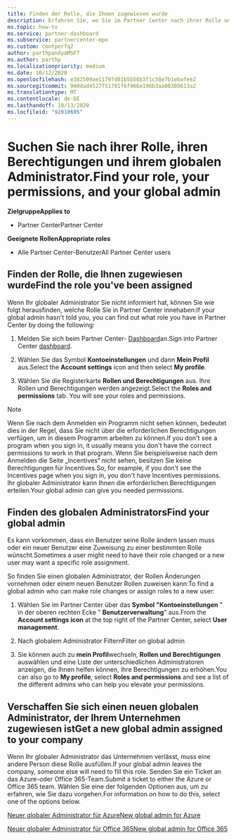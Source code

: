```yaml
---
title: Finden der Rolle, die Ihnen zugewiesen wurde
description: Erfahren Sie, wo Sie im Partner Center nach ihrer Rolle und den Berechtigungen suchen.
ms.topic: how-to
ms.service: partner-dashboard
ms.subservice: partnercenter-mpn
ms.custom: contperfq2
author: parthpandyaMSFT
ms.author: parthp
ms.localizationpriority: medium
ms.date: 10/12/2020
ms.openlocfilehash: e382509ae11797d81b5b56b3f1c58e7b1ebafee2
ms.sourcegitcommit: 940dad4527f51781f6f966e196b3aa08389613a2
ms.translationtype: MT
ms.contentlocale: de-DE
ms.lasthandoff: 10/13/2020
ms.locfileid: "92010695"
---
```

# <a name="find-your-role-your-permissions-and-your-global-admin"></a><span data-ttu-id="c70b9-103">Suchen Sie nach ihrer Rolle, ihren Berechtigungen und ihrem globalen Administrator.</span><span class="sxs-lookup"><span data-stu-id="c70b9-103">Find your role, your permissions, and your global admin</span></span>

<span data-ttu-id="c70b9-104">**Zielgruppe**</span><span class="sxs-lookup"><span data-stu-id="c70b9-104">**Applies to**</span></span>
- <span data-ttu-id="c70b9-105">Partner Center</span><span class="sxs-lookup"><span data-stu-id="c70b9-105">Partner Center</span></span>

<span data-ttu-id="c70b9-106">**Geeignete Rollen**</span><span class="sxs-lookup"><span data-stu-id="c70b9-106">**Appropriate roles**</span></span>

- <span data-ttu-id="c70b9-107">Alle Partner Center-Benutzer</span><span class="sxs-lookup"><span data-stu-id="c70b9-107">All Partner Center users</span></span>

## <a name="find-the-role-youve-been-assigned"></a><span data-ttu-id="c70b9-108">Finden der Rolle, die Ihnen zugewiesen wurde</span><span class="sxs-lookup"><span data-stu-id="c70b9-108">Find the role you've been assigned</span></span>

<span data-ttu-id="c70b9-109">Wenn Ihr globaler Administrator Sie nicht informiert hat, können Sie wie folgt herausfinden, welche Rolle Sie in Partner Center innehaben:</span><span class="sxs-lookup"><span data-stu-id="c70b9-109">If your global admin hasn't told you, you can find out what role you have in Partner Center by doing the following:</span></span>

1. <span data-ttu-id="c70b9-110">Melden Sie sich beim Partner Center- [Dashboard](https://partner.microsoft.com/dashboard/home)an.</span><span class="sxs-lookup"><span data-stu-id="c70b9-110">Sign into Partner Center [dashboard](https://partner.microsoft.com/dashboard/home).</span></span>

1. <span data-ttu-id="c70b9-111">Wählen Sie das Symbol **Kontoeinstellungen** und dann **Mein Profil** aus.</span><span class="sxs-lookup"><span data-stu-id="c70b9-111">Select the **Account settings** icon and then select **My profile**.</span></span>
 
1. <span data-ttu-id="c70b9-112">Wählen Sie die Registerkarte **Rollen und Berechtigungen** aus. Ihre Rollen und Berechtigungen werden angezeigt.</span><span class="sxs-lookup"><span data-stu-id="c70b9-112">Select the **Roles and permissions** tab. You will see your roles and permissions.</span></span>
 
>[!Note]
><span data-ttu-id="c70b9-113">Wenn Sie nach dem Anmelden ein Programm nicht sehen können, bedeutet dies in der Regel, dass Sie nicht über die erforderlichen Berechtigungen verfügen, um in diesem Programm arbeiten zu können.</span><span class="sxs-lookup"><span data-stu-id="c70b9-113">If you don't see a program when you sign in, it usually means you don't have the correct permissions to work in that program.</span></span> <span data-ttu-id="c70b9-114">Wenn Sie beispielsweise nach dem Anmelden die Seite „Incentives“ nicht sehen, besitzen Sie keine Berechtigungen für Incentives.</span><span class="sxs-lookup"><span data-stu-id="c70b9-114">So, for example, if you don't see the Incentives page when you sign in, you don't have Incentives permissions.</span></span> <span data-ttu-id="c70b9-115">Ihr globaler Administrator kann Ihnen die erforderlichen Berechtigungen erteilen.</span><span class="sxs-lookup"><span data-stu-id="c70b9-115">Your global admin can give you needed permissions.</span></span>

## <a name="find-your-global-admin"></a><span data-ttu-id="c70b9-116">Finden des globalen Administrators</span><span class="sxs-lookup"><span data-stu-id="c70b9-116">Find your global admin</span></span>

<span data-ttu-id="c70b9-117">Es kann vorkommen, dass ein Benutzer seine Rolle ändern lassen muss oder ein neuer Benutzer eine Zuweisung zu einer bestimmten Rolle wünscht.</span><span class="sxs-lookup"><span data-stu-id="c70b9-117">Sometimes a user might need to have their role changed or a new user may want a specific role assignment.</span></span>

<span data-ttu-id="c70b9-118">So finden Sie einen globalen Administrator, der Rollen Änderungen vornehmen oder einem neuen Benutzer Rollen zuweisen kann:</span><span class="sxs-lookup"><span data-stu-id="c70b9-118">To find a global admin who can make role changes or assign roles to a new user:</span></span> 

1. <span data-ttu-id="c70b9-119">Wählen Sie im Partner Center über das **Symbol "Kontoeinstellungen** " in der oberen rechten Ecke " **Benutzerverwaltung**" aus.</span><span class="sxs-lookup"><span data-stu-id="c70b9-119">From the **Account settings icon** at the top right of the Partner Center, select **User management**.</span></span>

1. <span data-ttu-id="c70b9-120">Nach globalem Administrator Filtern</span><span class="sxs-lookup"><span data-stu-id="c70b9-120">Filter on global admin</span></span>

1. <span data-ttu-id="c70b9-121">Sie können auch zu **mein Profil**wechseln, **Rollen und Berechtigungen** auswählen und eine Liste der unterschiedlichen Administratoren anzeigen, die Ihnen helfen können, ihre Berechtigungen zu erhöhen.</span><span class="sxs-lookup"><span data-stu-id="c70b9-121">You can also go to **My profile**, select **Roles and permissions** and see a list of the different admins who can help you elevate your permissions.</span></span> 


## <a name="get-a-new-global-admin-assigned-to-your-company"></a><span data-ttu-id="c70b9-122">Verschaffen Sie sich einen neuen globalen Administrator, der Ihrem Unternehmen zugewiesen ist</span><span class="sxs-lookup"><span data-stu-id="c70b9-122">Get a new global admin assigned to your company</span></span>

<span data-ttu-id="c70b9-123">Wenn Ihr globaler Administrator das Unternehmen verlässt, muss eine andere Person diese Rolle ausfüllen.</span><span class="sxs-lookup"><span data-stu-id="c70b9-123">If your global admin leaves the company, someone else will need to fill this role.</span></span> <span data-ttu-id="c70b9-124">Senden Sie ein Ticket an das Azure-oder Office 365-Team.</span><span class="sxs-lookup"><span data-stu-id="c70b9-124">Submit a ticket to either the Azure or Office 365 team.</span></span> <span data-ttu-id="c70b9-125">Wählen Sie eine der folgenden Optionen aus, um zu erfahren, wie Sie dazu vorgehen.</span><span class="sxs-lookup"><span data-stu-id="c70b9-125">For information on how to do this, select one of the options below.</span></span>

[<span data-ttu-id="c70b9-126">Neuer globaler Administrator für Azure</span><span class="sxs-lookup"><span data-stu-id="c70b9-126">New global admin for Azure</span></span>](https://support.microsoft.com/help/4505981/what-to-do-if-the-only-admin-for-your-mpn-program-has-left-the-company)

[<span data-ttu-id="c70b9-127">Neuer globaler Administrator für Office 365</span><span class="sxs-lookup"><span data-stu-id="c70b9-127">New global admin for Office 365</span></span>](https://admin.microsoft.com/)

